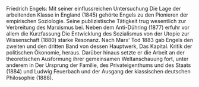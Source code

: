 Friedrich Engels: Mit seiner einflussreichen Untersuchung Die Lage der arbeitenden Klasse in England (1845) gehörte Engels zu den Pionieren der empirischen Soziologie. Seine publizistische Tätigkeit trug wesentlich zur Verbreitung des Marxismus bei. Neben dem Anti-Dühring (1877) erfuhr vor allem die Kurzfassung Die Entwicklung des Sozialismus von der Utopie zur Wissenschaft (1880) starke Resonanz. Nach Marx’ Tod 1883 gab Engels den zweiten und den dritten Band von dessen Hauptwerk, Das Kapital. Kritik der politischen Ökonomie, heraus. Darüber hinaus setzte er die Arbeit an der theoretischen Ausformung ihrer gemeinsamen Weltanschauung fort, unter anderem in Der Ursprung der Familie, des Privateigenthums und des Staats (1884) und Ludwig Feuerbach und der Ausgang der klassischen deutschen Philosophie (1888).

